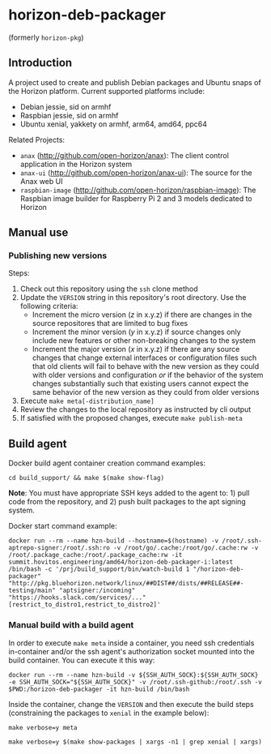 # horizon-deb-packager

(formerly `horizon-pkg`)

## Introduction

A project used to create and publish Debian packages and Ubuntu snaps of the Horizon platform. Current supported platforms include:

 * Debian jessie, sid on armhf
 * Raspbian jessie, sid on armhf
 * Ubuntu xenial, yakkety on armhf, arm64, amd64, ppc64

Related Projects:

 * `anax` (http://github.com/open-horizon/anax): The client control application in the Horizon system
 * `anax-ui` (http://github.com/open-horizon/anax-ui): The source for the Anax web UI
 * `raspbian-image` (http://github.com/open-horizon/raspbian-image): The Raspbian image builder for Raspberry Pi 2 and 3 models dedicated to Horizon

## Manual use

### Publishing new versions

Steps:

1. Check out this repository using the `ssh` clone method
2. Update the `VERSION` string in this repository's root directory. Use the following criteria:
    * Increment the micro version (*z* in x.y.z) if there are changes in the source repositores that are limited to bug fixes
    * Increment the minor version (*y* in x.y.z) if source changes only include new features or other non-breaking changes to the system
    * Increment the major version (*x* in x.y.z) if there are any source changes  that change external interfaces or configuration files such that old clients will fail to behave with the new version as they could with older versions and configuration *or* if the behavior of the system changes substantially such that existing users cannot expect the same behavior of the new version as they could from older versions
3. Execute `make meta[-distribution_name]`
4. Review the changes to the local repository as instructed by cli output
5. If satisfied with the proposed changes, execute `make publish-meta`



## Build agent

Docker build agent container creation command examples:

    cd build_support/ && make $(make show-flag)

**Note**: You must have appropriate SSH keys added to the agent to: 1) pull code from the repository, and 2) push built packages to the apt signing system.

Docker start command example:

    docker run --rm --name hzn-build --hostname=$(hostname) -v /root/.ssh-aptrepo-signer:/root/.ssh:ro -v /root/go/.cache:/root/go/.cache:rw -v /root/.package_cache:/root/.package_cache:rw -it summit.hovitos.engineering/amd64/horizon-deb-packager-i:latest /bin/bash -c '/prj/build_support/bin/watch-build 1 "/horizon-deb-packager" "http://pkg.bluehorizon.network/linux/##DIST##/dists/##RELEASE##-testing/main" "aptsigner:/incoming" "https://hooks.slack.com/services/..." [restrict_to_distro1,restrict_to_distro2]'

### Manual build with a build agent

In order to execute `make meta` inside a container, you need ssh credentials in-container and/or the ssh agent's authorization socket mounted into the build container. You can execute it this way:

    docker run --rm --name hzn-build -v ${SSH_AUTH_SOCK}:${SSH_AUTH_SOCK} -e SSH_AUTH_SOCK="${SSH_AUTH_SOCK}" -v /root/.ssh-github:/root/.ssh -v $PWD:/horizon-deb-packager -it hzn-build /bin/bash

Inside the container, change the `VERSION` and then execute the build steps (constraining the packages to `xenial` in the example below):

    make verbose=y meta

    make verbose=y $(make show-packages | xargs -n1 | grep xenial | xargs)
